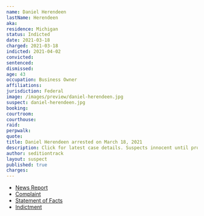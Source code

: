 ```yaml
---
name: Daniel Herendeen
lastName: Herendeen
aka:
residence: Michigan
status: Indicted
date: 2021-03-18
charged: 2021-03-18
indicted: 2021-04-02
convicted: 
sentenced: 
dismissed: 
age: 43
occupation: Business Owner
affiliations:
jurisdiction: Federal
image: /images/preview/daniel-herendeen.jpg
suspect: daniel-herendeen.jpg
booking:
courtroom:
courthouse:
raid:
perpwalk:
quote:
title: Daniel Herendeen arrested on March 18, 2021
description: Click for latest case details. Suspects innocent until proven guilty.
author: seditiontrack
layout: suspect
published: true
charges:
---
```

- [News Report](https://www.detroitnews.com/story/news/local/detroit-city/2021/03/18/us-capitol-riot-leads-charges-against-two-more-michigan-men/4746118001/)
- [Complaint](https://extremism.gwu.edu/sites/g/files/zaxdzs2191/f/Daniel%20Herendeen%20and%20Robert%20Schornak%20Statement%20of%20Facts.pdf)
- [Statement of Facts](https://www.justice.gov/usao-dc/case-multi-defendant/file/1378836/download)
- [Indictment](https://www.justice.gov/usao-dc/case-multi-defendant/file/1384351/download)

